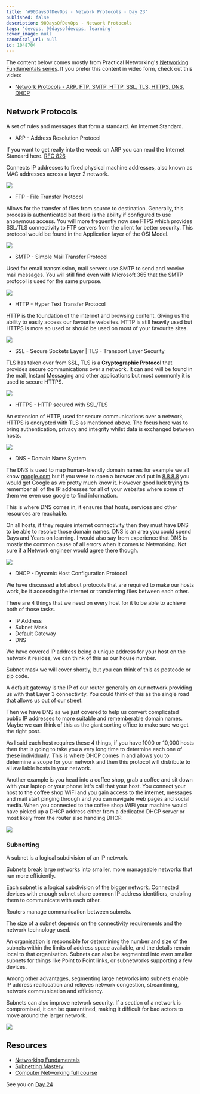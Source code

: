 ```yaml
---
title: '#90DaysOfDevOps - Network Protocols - Day 23'
published: false
description: 90DaysOfDevOps - Network Protocols
tags: 'devops, 90daysofdevops, learning'
cover_image: null
canonical_url: null
id: 1048704
---
```


The content below comes mostly from Practical Networking's [Networking Fundamentals series](https://www.youtube.com/playlist?list=PLIFyRwBY_4bRLmKfP1KnZA6rZbRHtxmXi). If you prefer this content in video form, check out this video:

* [Network Protocols - ARP, FTP, SMTP, HTTP, SSL, TLS, HTTPS, DNS, DHCP](https://www.youtube.com/watch?v=E5bSumTAHZE&list=PLIFyRwBY_4bRLmKfP1KnZA6rZbRHtxmXi&index=12)


## Network Protocols

A set of rules and messages that form a standard. An Internet Standard.

- ARP - Address Resolution Protocol

If you want to get really into the weeds on ARP you can read the Internet Standard here. [RFC 826](https://datatracker.ietf.org/doc/html/rfc826)

Connects IP addresses to fixed physical machine addresses, also known as MAC addresses across a layer 2 network.

![](Images/Day23_Networking1.png)

- FTP - File Transfer Protocol

Allows for the transfer of files from source to destination. Generally, this process is authenticated but there is the ability if configured to use anonymous access. You will more frequently now see FTPS which provides SSL/TLS connectivity to FTP servers from the client for better security. This protocol would be found in the Application layer of the OSI Model.

![](Images/Day23_Networking2.png)

- SMTP - Simple Mail Transfer Protocol

Used for email transmission, mail servers use SMTP to send and receive mail messages. You will still find even with Microsoft 365 that the SMTP protocol is used for the same purpose.

![](Images/Day23_Networking3.png)

- HTTP - Hyper Text Transfer Protocol

HTTP is the foundation of the internet and browsing content. Giving us the ability to easily access our favourite websites. HTTP is still heavily used but HTTPS is more so used or should be used on most of your favourite sites.

![](Images/Day23_Networking4.png)

- SSL - Secure Sockets Layer | TLS - Transport Layer Security

TLS has taken over from SSL, TLS is a **Cryptographic Protocol** that provides secure communications over a network. It can and will be found in the mail, Instant Messaging and other applications but most commonly it is used to secure HTTPS.

![](Images/Day23_Networking5.png)

- HTTPS - HTTP secured with SSL/TLS

An extension of HTTP, used for secure communications over a network, HTTPS is encrypted with TLS as mentioned above. The focus here was to bring authentication, privacy and integrity whilst data is exchanged between hosts.

![](Images/Day23_Networking6.png)

- DNS - Domain Name System

The DNS is used to map human-friendly domain names for example we all know [google.com](https://google.com) but if you were to open a browser and put in [8.8.8.8](https://8.8.8.8) you would get Google as we pretty much know it. However good luck trying to remember all of the IP addresses for all of your websites where some of them we even use google to find information.

This is where DNS comes in, it ensures that hosts, services and other resources are reachable.

On all hosts, if they require internet connectivity then they must have DNS to be able to resolve those domain names. DNS is an area you could spend Days and Years on learning. I would also say from experience that DNS is mostly the common cause of all errors when it comes to Networking. Not sure if a Network engineer would agree there though.

![](Images/Day23_Networking7.png)

- DHCP - Dynamic Host Configuration Protocol

We have discussed a lot about protocols that are required to make our hosts work, be it accessing the internet or transferring files between each other.

There are 4 things that we need on every host for it to be able to achieve both of those tasks.

- IP Address
- Subnet Mask
- Default Gateway
- DNS

We have covered IP address being a unique address for your host on the network it resides, we can think of this as our house number.

Subnet mask we will cover shortly, but you can think of this as postcode or zip code.

A default gateway is the IP of our router generally on our network providing us with that Layer 3 connectivity. You could think of this as the single road that allows us out of our street.

Then we have DNS as we just covered to help us convert complicated public IP addresses to more suitable and rememberable domain names. Maybe we can think of this as the giant sorting office to make sure we get the right post.

As I said each host requires these 4 things, if you have 1000 or 10,000 hosts then that is going to take you a very long time to determine each one of these individually. This is where DHCP comes in and allows you to determine a scope for your network and then this protocol will distribute to all available hosts in your network.

Another example is you head into a coffee shop, grab a coffee and sit down with your laptop or your phone let's call that your host. You connect your host to the coffee shop WiFi and you gain access to the internet, messages and mail start pinging through and you can navigate web pages and social media. When you connected to the coffee shop WiFi your machine would have picked up a DHCP address either from a dedicated DHCP server or most likely from the router also handling DHCP.

![](Images/Day23_Networking8.png)

### Subnetting

A subnet is a logical subdivision of an IP network.

Subnets break large networks into smaller, more manageable networks that run more efficiently.

Each subnet is a logical subdivision of the bigger network. Connected devices with enough subnet share common IP address identifiers, enabling them to communicate with each other.

Routers manage communication between subnets.

The size of a subnet depends on the connectivity requirements and the network technology used.

An organisation is responsible for determining the number and size of the subnets within the limits of address space
available, and the details remain local to that organisation. Subnets can also be segmented into even smaller subnets for things like Point to Point links, or subnetworks supporting a few devices.

Among other advantages, segmenting large
networks into subnets enable IP address
reallocation and relieves network congestion, streamlining, network communication and efficiency.

Subnets can also improve network security.
If a section of a network is compromised, it can be quarantined, making it difficult for bad actors to move around the larger network.

![](Images/Day23_Networking9.png)

## Resources

- [Networking Fundamentals](https://www.youtube.com/playlist?list=PLIFyRwBY_4bRLmKfP1KnZA6rZbRHtxmXi)
- [Subnetting Mastery](https://www.youtube.com/playlist?list=PLIFyRwBY_4bQUE4IB5c4VPRyDoLgOdExE)
- [Computer Networking full course](https://www.youtube.com/watch?v=IPvYjXCsTg8)

See you on [Day 24](/90dayspractical/90DaysOfDevOps/2022/Days/day24.md)
